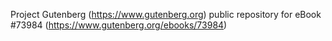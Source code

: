Project Gutenberg (https://www.gutenberg.org) public repository for eBook #73984 (https://www.gutenberg.org/ebooks/73984)
